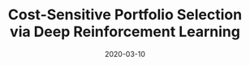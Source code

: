 ---
title: "Cost-Sensitive Portfolio Selection via Deep Reinforcement Learning"
collection: journals
permalink: /publication/Cost-Sensitive
date: 2020-03-10
year: "2020"
venue: "IEEE TKDE"
city: 
state: ""
thumbnail: "Cost-Sensitive.png"
teaser : 
authors: "Yifan Zhang, Peilin Zhao, Bin Li, Qingyao Wu, Junzhou Huang, Mingkui Tan"
bibtex: Cost-Sensitive.txt
uri: Cost-Sensitive.pdf
arxiv: 
project: 
source: https://github.com/Vanint/PPN
poster: 
data:
---